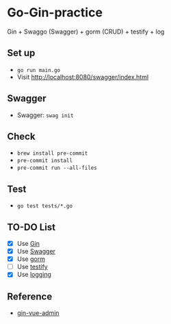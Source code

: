 # Go-Gin-practice
Gin + Swaggo (Swagger) + gorm (CRUD) + testify + log

## Set up
- `go run main.go`
- Visit [http://localhost:8080/swagger/index.html](http://localhost:8080/swagger/index.html)

## Swagger
- Swagger: `swag init`

## Check
- `brew install pre-commit`
- `pre-commit install`
- `pre-commit run --all-files`

## Test
- `go test tests/*.go`

## TO-DO List
- [x] Use [Gin](https://github.com/gin-gonic/gin)
- [x] Use [Swagger](https://github.com/swaggo/swag)
- [x] Use [gorm](https://github.com/go-gorm/gorm)
- [ ] Use [testify](https://github.com/stretchr/testify)
- [x] Use [logging](https://github.com/op/go-logging)

## Reference
- [gin-vue-admin](https://github.com/flipped-aurora/gin-vue-admin/tree/eb9c3e7d580f54d9dd9c2d5002f10baf35df2abf)

